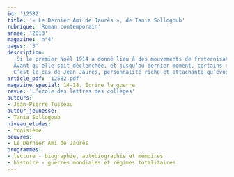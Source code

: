 ```yaml
---
id: '12582'
title: '« Le Dernier Ami de Jaurès », de Tania Sollogoub'
rubrique: 'Roman contemporain'
annee: '2013'
magazine: 'n°4'
pages: '3'
description: 
  'Si le premier Noël 1914 a donné lieu à des mouvements de fraternisation dans les tranchées, c’est que, dans les deux camps, se trouvaient des hommes qui ne souhaitaient pas cette guerre et même des réfractaires qui furent fusillés « pour l’exemple ».
  Avant qu’elle soit déclenchée, et jusqu’au dernier moment, certains n’ont pas ménagé leur énergie pour défendre la paix, quitte à le payer, eux aussi, de leur vie.
  C’est le cas de Jean Jaurès, personnalité riche et attachante qu’évoque Tania Sollogoub dans un roman historique fort bien documenté, « Le Dernier Ami de Jaurès ».'
article_pdf: '12582.pdf'
magazine_special: 14-18. Écrire la guerre
revue: 'L’école des lettres des collèges'
auteurs:
- Jean-Pierre Tusseau
auteur_jeunesse:
- Tania Sollogoub
niveau_etudes:
- troisième
oeuvres:
- Le Dernier Ami de Jaurès
programmes:
- lecture - biographie, autobiographie et mémoires
- histoire - guerres mondiales et régimes totalitaires
---
```

